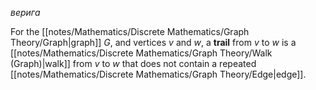 *верига*

For the [[notes/Mathematics/Discrete Mathematics/Graph Theory/Graph|graph]] $G$, and vertices $v$ and $w$, a **trail** from $v$ to $w$ is a [[notes/Mathematics/Discrete Mathematics/Graph Theory/Walk (Graph)|walk]] from $v$ to $w$ that does not contain a repeated [[notes/Mathematics/Discrete Mathematics/Graph Theory/Edge|edge]].